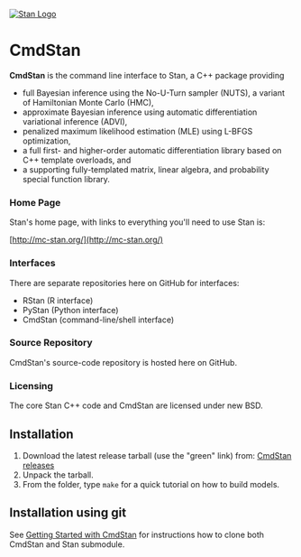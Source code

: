 <a href="http://mc-stan.org"><img src="https://github.com/stan-dev/stan/blob/master/logos/stanlogo-main.png?raw=true" alt="Stan Logo" /></a>

# CmdStan

<b>CmdStan</b> is the command line interface to Stan, a C++ package providing

* full Bayesian inference using the No-U-Turn sampler (NUTS), a variant of Hamiltonian Monte Carlo (HMC),
* approximate Bayesian inference using automatic differentiation variational inference (ADVI),
* penalized maximum likelihood estimation (MLE) using L-BFGS optimization,
* a full first- and higher-order automatic differentiation library based on C++ template overloads, and
* a supporting fully-templated matrix, linear algebra, and probability special function library.

### Home Page
Stan's home page, with links to everything you'll need to use Stan is:

[http://mc-stan.org/](http://mc-stan.org/)

### Interfaces
There are separate repositories here on GitHub for interfaces:
* RStan (R interface)
* PyStan (Python interface)
* CmdStan (command-line/shell interface)

### Source Repository
CmdStan's source-code repository is hosted here on GitHub.

### Licensing
The core Stan C++ code and CmdStan are licensed under new BSD.


## Installation
1. Download the latest release tarball (use the "green" link) from: [CmdStan releases](https://github.com/stan-dev/cmdstan/releases)
2. Unpack the tarball.
3. From the folder, type `make` for a quick tutorial on how to build models.

## Installation using git
See [Getting Started with
CmdStan](https://github.com/stan-dev/cmdstan/wiki/Getting-Started-with-CmdStan) for instructions how to clone both CmdStan and Stan submodule.
